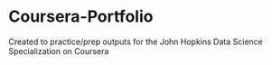 # Coursera-Portfolio
Created to practice/prep outputs for the John Hopkins Data Science Specialization on Coursera
